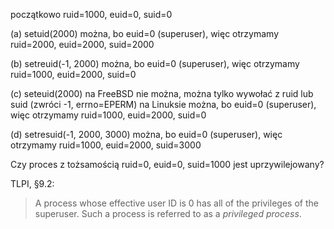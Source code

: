 początkowo
ruid=1000, euid=0, suid=0

(a)
setuid(2000)
można, bo euid=0 (superuser), więc otrzymamy
ruid=2000, euid=2000, suid=2000

(b)
setreuid(-1, 2000)
można, bo euid=0 (superuser), więc otrzymamy
ruid=1000, euid=2000, suid=0

(c)
seteuid(2000)
na FreeBSD nie można, można tylko wywołać z ruid lub suid (zwróci -1, errno=EPERM)
na Linuksie można, bo euid=0 (superuser), więc otrzymamy
ruid=1000, euid=2000, suid=0

(d) setresuid(-1, 2000, 3000)
można, bo euid=0 (superuser), więc otrzymamy
ruid=1000, euid=2000, suid=3000


Czy proces z tożsamością ruid=0, euid=0, suid=1000 jest uprzywilejowany?

TLPI, §9.2:
> A process whose effective user ID is 0 has all of the privileges of the superuser.
> Such a process is referred to as a *privileged process*.


